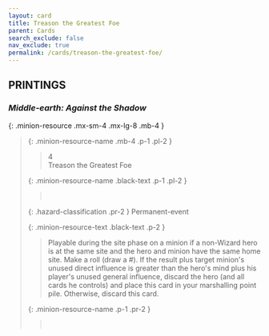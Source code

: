 ```yaml
---
layout: card
title: Treason the Greatest Foe
parent: Cards
search_exclude: false
nav_exclude: true
permalink: /cards/treason-the-greatest-foe/
---
```


## PRINTINGS


### _Middle-earth: Against the Shadow_

{: .minion-resource .mx-sm-4 .mx-lg-8 .mb-4 }
> {: .minion-resource-name .mb-4 .p-1 .pl-2 }
> > <div class="hazard-mp">4</div>
> > <div class="card-name">Treason the Greatest Foe</div>
>
> {: .minion-resource-name .black-text .p-1 .pl-2 }
> > &nbsp;
>
> {: .hazard-classification .pr-2 }
> Permanent-event
>
> {: .minion-resource-text .black-text .p-2 }
> > Playable during the site phase on a minion if a non-Wizard hero is at the same site and the hero and minion have the same home site. Make a roll (draw a #). If the result plus target minion's unused direct influence is greater than the hero's mind plus his player's unused general influence, discard the hero (and all cards he controls) and place this card in your marshalling point pile. Otherwise, discard this card. 
> 
> {: .minion-resource-name .p-1 .pr-2 }
> > <div class="card-shield"></div>
> > <div class="card-corruption-white">&nbsp;</div>
